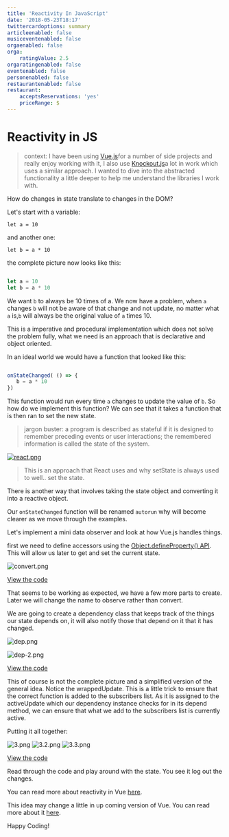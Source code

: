 ```yaml
---
title: 'Reactivity In JavaScript'
date: '2018-05-23T18:17'
twittercardoptions: summary
articleenabled: false
musiceventenabled: false
orgaenabled: false
orga:
    ratingValue: 2.5
orgaratingenabled: false
eventenabled: false
personenabled: false
restaurantenabled: false
restaurant:
    acceptsReservations: 'yes'
    priceRange: $
---
```


# Reactivity in JS

> context: I have been using [Vue.js](https://vuejs.org/)for a number of side projects and really enjoy working with it, I also use [Knockout.js](http://knockoutjs.com/)a lot in work which uses a similar approach. I wanted to dive into the abstracted functionality a little deeper to help me understand the libraries I work with.

How do changes in state translate to changes in the DOM?

Let's start with a variable:

`let a = 10`

and another one: 

`let b = a * 10`

the complete picture now looks like this:

```javascript

let a = 10
let b = a * 10

```

We want `b` to always be 10 times of a. We now have a problem, when `a` changes `b` will not be aware of that change and not update, no matter what `a` is,`b` will always be the original value of `a` times 10.

This is a imperative and procedural implementation which does not solve the problem fully, what we need is an approach that is declarative and object oriented.

In an ideal world we would have a function that looked like this: 

```javascript

onStateChanged( () => {
   b = a * 10
})

```

This function would run every time `a` changes to update the value of `b`. So how do we implement this function? We can see that it takes a function that is then ran to set the new state.

> jargon buster: a program is described as stateful if it is designed to remember preceding events or user interactions; the remembered information is called the state of the system.

[![react.png](https://s14.postimg.cc/b7icfd9o1/react.png)](https://postimg.cc/image/vrn6dupf1/)

> This is an approach that React uses and why setState is always used to well.. set the state.

There is another way that involves taking the state object and converting it into a reactive object.

Our `onStateChanged` function will be renamed `autorun` why will become clearer as we move through the examples.

Let's implement a mini data observer and look at how Vue.js handles things.

first we need to define accessors using the [Object.defineProperty() API](https://developer.mozilla.org/en-US/docs/Web/JavaScript/Reference/Global_Objects/Object/defineProperty). This will allow us later to get and set the current state.

![convert.png](https://steemitimages.com/DQmXYQesGUkgJ2EVcGWdH1tKFo7wGAtw8v9hACRbC5Sb9TM/convert.png)

[View the code]( https://jsfiddle.net/harps116/wc2e0vgv/16/ )

That seems to be working as expected, we have a few more parts to create. Later we will change the name to observe rather than convert.

We are going to create a dependency class that keeps track of the things our state depends on, it will also notify those that depend on it that it has changed.

![dep.png](https://steemitimages.com/DQmVjNcmz6vjhJhSbjhbisgdHeWKntN1ezUQtnQuzB4Z5xm/dep.png)

![dep-2.png](https://steemitimages.com/DQmWb7LoH3tqzyzYRB9reE4N946rgsYYBYRvR64RMghMCfj/dep-2.png)

[View the code](https://jsfiddle.net/harps116/7wf1vc2j/16/)

This of course is not the complete picture and a simplified version of the general idea. Notice the wrappedUpdate. This is a little trick to ensure that the correct function is added to the subscribers list. As it is assigned to the activeUpdate which our dependency instance checks for in its depend method, we can ensure that what we add to the subscribers list is currently active. 

Putting it all together: 

![3.png](https://steemitimages.com/DQmU9uNzVuRC6xFwjikr3sD2XLyU4bJLPu3UjJvWwjLCJND/3.png)
![3.2.png](https://steemitimages.com/DQmccyMkujPF8CqmGqunJY43H6hbYwH9vUuxaaAy91GkzfX/3.2.png)
![3.3.png](https://steemitimages.com/DQmNyz6mtQmaYaFkGsHLtqCzQfHviMtX8sbFNdEAxhZw4Pp/3.3.png)

[View the code](https://jsfiddle.net/harps116/gL46sfxs/4/)

Read through the code and play around with the state. You see it log out the changes.

You can read more about reactivity in Vue [here](https://vuejs.org/v2/guide/reactivity.html).

This idea may change a little in up coming version of Vue. You can read more about it [here](https://blog.cloudboost.io/reactivity-in-vue-js-2-vs-vue-js-3-dcdd0728dcdf).

Happy Coding!